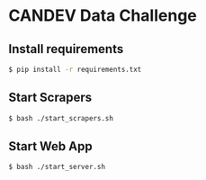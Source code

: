 # CANDEV Data Challenge

Install requirements
-----
```sh
$ pip install -r requirements.txt
```

Start Scrapers
-----
```sh
$ bash ./start_scrapers.sh
```

Start Web App
-----
```sh
$ bash ./start_server.sh
```